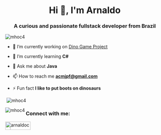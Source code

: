 <h1 align="center">Hi 👋, I'm Arnaldo</h1>
<h3 align="center">A curious and passionate fullstack developer from Brazil</h3>

<p align="left"> <img src="https://komarev.com/ghpvc/?username=mhoc4&label=Profile%20views&color=0e75b6&style=flat" alt="mhoc4" /> </p>

- 🔭 I’m currently working on [Dino Game Project](https://github.com/mhoc4/Dino-game-project)

- 🌱 I’m currently learning **C#**

- 💬 Ask me about **Java**

- 📫 How to reach me **acmjpf@gmail.com**

- ⚡ Fun fact **I like to put boots on dinosaurs**

<p>&nbsp;<img align="center" src="https://github-readme-stats.vercel.app/api?username=mhoc4&show_icons=true&theme=dracula&locale=en" alt="mhoc4" /></p>

<p><img align="left" src="https://github-readme-stats.vercel.app/api/top-langs?username=mhoc4&show_icons=true&theme=dracula&locale=en&layout=compact" alt="mhoc4" /></p>

<h3 align="left">Connect with me:</h3>
<p align="left">
<a href="https://linkedin.com/in/arnaldocmjr" target="blank"><img align="center" src="https://camo.githubusercontent.com/fe4fb2226c5e1727d4c0f61e185c35adecc5367e74e11da6a1fa37c9740f09f1/68747470733a2f2f696d672e736869656c64732e696f2f62616467652f2d4c696e6b6564496e2d626c75653f7374796c653d666c61742d737175617265266c6f676f3d4c696e6b6564696e266c6f676f436f6c6f723d7768697465266c696e6b3d68747470733a2f2f7777772e6c696e6b6564696e2e636f6d2f696e2f726562656363616d616e7a692f" alt="arnaldocmjr" height="26" width="80" /></a></p>
